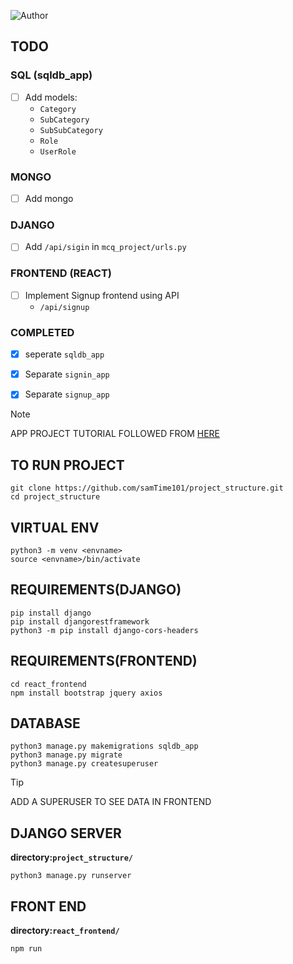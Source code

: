 ![Author](https://img.shields.io/badge/author-samip--regmi-blue)

## TODO

### SQL (sqldb_app)
- [ ] Add models: 
  - `Category`
  - `SubCategory`
  - `SubSubCategory`
  - `Role`
  - `UserRole`

### MONGO
- [ ] Add mongo

### DJANGO 
- [ ] Add `/api/sigin` in `mcq_project/urls.py`

### FRONTEND (REACT)
- [ ] Implement Signup frontend using API
  - `/api/signup`

### COMPLETED
- [x] seperate `sqldb_app`
- [x] Separate `signin_app`
- [x] Separate `signup_app`


> [!NOTE]  
> APP PROJECT TUTORIAL FOLLOWED FROM [HERE](https://www.geeksforgeeks.org/reactjs/how-to-connect-django-with-reactjs/)

## TO RUN PROJECT

```
git clone https://github.com/samTime101/project_structure.git
cd project_structure
```

## VIRTUAL ENV

```
python3 -m venv <envname>
source <envname>/bin/activate
```

## REQUIREMENTS(DJANGO)

```
pip install django
pip install djangorestframework
python3 -m pip install django-cors-headers
```

## REQUIREMENTS(FRONTEND)

```
cd react_frontend
npm install bootstrap jquery axios
```

## DATABASE
```
python3 manage.py makemigrations sqldb_app
python3 manage.py migrate
python3 manage.py createsuperuser
```

> [!TIP]
> ADD A SUPERUSER TO SEE DATA IN FRONTEND


## DJANGO SERVER

**directory:`project_structure/`**

```
python3 manage.py runserver
```

## FRONT END 

**directory:`react_frontend/`**

```
npm run 
```

